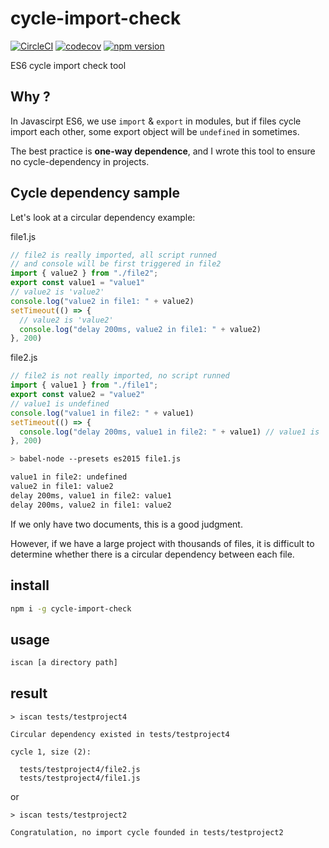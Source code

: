 # cycle-import-check

[![CircleCI](https://circleci.com/gh/Soontao/cycle-import-check.svg?style=shield)](https://circleci.com/gh/Soontao/cycle-import-check)
[![codecov](https://codecov.io/gh/Soontao/cycle-import-check/branch/master/graph/badge.svg)](https://codecov.io/gh/Soontao/cycle-import-check)
[![npm version](https://badge.fury.io/js/cycle-import-check.svg)](https://badge.fury.io/js/cycle-import-check)

ES6 cycle import check tool

## Why ?

In Javascirpt ES6, we use `import` & `export` in modules, but if files cycle import each other, some export object will be `undefined` in sometimes.

The best practice is **one-way dependence**, and I wrote this tool to ensure no cycle-dependency in projects.

## Cycle dependency sample

Let's look at a circular dependency example: 

file1.js

```javascript
// file2 is really imported, all script runned
// and console will be first triggered in file2
import { value2 } from "./file2"; 
export const value1 = "value1"
// value2 is 'value2'
console.log("value2 in file1: " + value2) 
setTimeout(() => {
  // value2 is 'value2'
  console.log("delay 200ms, value2 in file1: " + value2)
}, 200)

```

file2.js

```javascript
// file2 is not really imported, no script runned
import { value1 } from "./file1"; 
export const value2 = "value2"  
// value1 is undefined
console.log("value1 in file2: " + value1) 
setTimeout(() => {
  console.log("delay 200ms, value1 in file2: " + value1) // value1 is 'value1'
}, 200)

```

```bash
> babel-node --presets es2015 file1.js

value1 in file2: undefined
value2 in file1: value2
delay 200ms, value1 in file2: value1
delay 200ms, value2 in file1: value2

```

If we only have two documents, this is a good judgment. 

However, if we have a large project with thousands of files, it is difficult to determine whether there is a circular dependency between each file.

## install

```bash
npm i -g cycle-import-check
```

## usage

```bash
iscan [a directory path]
```

## result

```text
> iscan tests/testproject4

Circular dependency existed in tests/testproject4

cycle 1, size (2):

  tests/testproject4/file2.js
  tests/testproject4/file1.js

```

or

```text
> iscan tests/testproject2

Congratulation, no import cycle founded in tests/testproject2
```